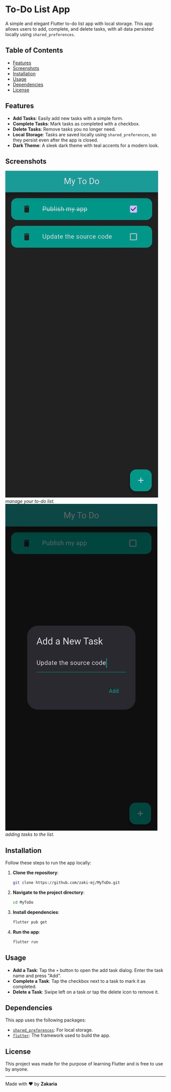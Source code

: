 # To-Do List App

A simple and elegant Flutter to-do list app with local storage. This app allows users to add, complete, and delete tasks, with all data persisted locally using `shared_preferences`.

## Table of Contents
- [Features](#features)
- [Screenshots](#screenshots)
- [Installation](#installation)
- [Usage](#usage)
- [Dependencies](#dependencies)
- [License](#license)

## Features
- **Add Tasks**: Easily add new tasks with a simple form.
- **Complete Tasks**: Mark tasks as completed with a checkbox.
- **Delete Tasks**: Remove tasks you no longer need.
- **Local Storage**: Tasks are saved locally using `shared_preferences`, so they persist even after the app is closed.
- **Dark Theme**: A sleek dark theme with teal accents for a modern look.

## Screenshots
![Home Screen](screenshots/home.png)  
*manage your to-do list.*
![Adding Tasks](screenshots/addition.png)  
*adding tasks to the list.*

## Installation
Follow these steps to run the app locally:

1. **Clone the repository**:
   ```bash
   git clone https://github.com/zaki-mj/MyToDo.git
   ```
2. **Navigate to the project directory**:
   ```bash
   cd MyToDo
   ```
3. **Install dependencies**:
   ```bash
   flutter pub get
   ```
4. **Run the app**:
   ```bash
   flutter run
   ```

## Usage
- **Add a Task**: Tap the `+` button to open the add task dialog. Enter the task name and press "Add".
- **Complete a Task**: Tap the checkbox next to a task to mark it as completed.
- **Delete a Task**: Swipe left on a task or tap the delete icon to remove it.

## Dependencies
This app uses the following packages:
- [`shared_preferences`](https://pub.dev/packages/shared_preferences): For local storage.
- [`flutter`](https://flutter.dev/): The framework used to build the app.

## License
This project was made for the purpose of learning Flutter and is free to use by anyone.

---

Made with ❤️ by **Zakaria**